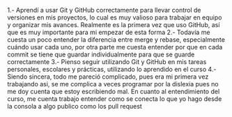1.- Aprendí a usar Git y GitHub correctamente para llevar control de versiones en mis proyectos, lo cual es muy valioso para trabajar en equipo y organizar mis avances. Realmente es la primera vez que uso GitHub, así que es muy importante para mi empezar de esta forma
2.- Todavía me cuesta un poco entender la diferencia entre merge y rebase, especialmente cuándo usar cada uno, por otra parte me cuesta entender por que en cada commit se tiene que guardar individualmente para que se guarde correctamente
3.- Pienso seguir utilizando Git y GitHub en mis tareas personales, escolares y prácticas, utilizando lo aprendido en el curso
4.- Siendo sincera, todo me pareció complicado, pues era mi primera vez trabajando asi, se me complica a veces programar por la dislexia pues no me doy cuenta que estoy escribiendo mal. En cuanto al entendimiento del curso, me cuenta trabajo entender como se conecta lo que yo hago desde la consola a algo publico como los pull request
